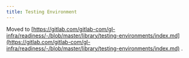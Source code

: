 ```yaml
---
title: Testing Environment
---
```


Moved to [https://gitlab.com/gitlab-com/gl-infra/readiness/-/blob/master/library/testing-environments/index.md](https://gitlab.com/gitlab-com/gl-infra/readiness/-/blob/master/library/testing-environments/index.md) .

